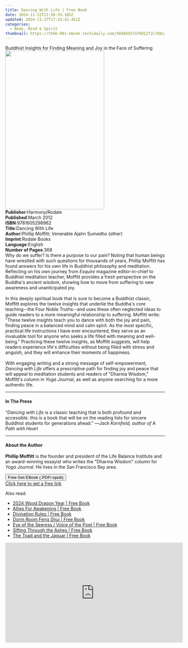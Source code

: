 ```yaml
---
title: Dancing With Life | Free Book
date: 2024-11-22T21:58:33.185Z
updated: 2024-11-27T17:24:42.451Z
categories:
  - Body, Mind & Spirit
thumbnail: https://thmb-001-ebook.techidaily.com/56884557af6912f2c788cadc4666f8b7bd029a93ea872abd3321e5c9b9de340c.jpg
---
```

<main id="book-container">
  <div class="flex flex-col">
    <div class="book-brief flex-1 py-6 px-4 sm:p-6 md:py-10 md:px-8">
      <!-- brief-->
      <div class="book-brief-main">
        Buddhist Insights for Finding Meaning and Joy in the Face of Suffering
      </div>
    </div>
    <div
      class="book-meta-info flex-1 grid gap-4 col-start-1 col-end-3 row-start-1 sm:mb-6 sm:grid-cols-4 lg:gap-6 lg:col-start-2 lg:row-end-6 lg:row-span-6 lg:mb-0"
    >
      <div
        class="book-meta-info-left place-content-center mt-4 p-4 text-sm leading-6 col-start-2 col-span-2 dark:text-slate-400"
      >
        <img
          class="w-full h-500 object-cover rounded-lg sm:h-255 sm:col-span-2 lg:col-span-full"
          src="https://img-001-ebook.techidaily.com/abd8f316b7160d577ebaca2fed776b729c2bb13a34a3e9e67571cb41434ad358.jpg"
          alt=""
          width="312"
          height="500"
        />
      </div>
      <div
        class="book-meta-info-right mt-2 col-start-1 row-start-2 col-span-3 self-center"
      >
        <!-- meta data  -->
        <div class="flex flex-col px-4 md:px-8">
          <div class="flex-1">
            <strong>Publisher</strong>:<span class="px-2">Harmony/Rodale</span>
          </div>
          <div class="flex-1">
            <strong>Published</strong>:<span class="px-2">March 2012</span>
          </div>
          <div class="flex-1">
            <strong>ISBN</strong>:<span class="px-2">9781605298962</span>
          </div>
          <div class="flex-1">
            <strong>Title</strong>:<span class="px-2">Dancing With Life</span>
          </div>
          <div class="flex-1">
            <strong>Author</strong>:<span class="px-2"
              >Phillip Moffitt; Venerable Ajahn Sumedho (other)</span
            >
          </div>
          <div class="flex-1">
            <strong>Imprint</strong>:<span class="px-2">Rodale Books</span>
          </div>
          <div class="flex-1">
            <strong>Language</strong>:<span class="px-2">English</span>
          </div>
          <div class="flex-1">
            <strong>Number of Pages</strong>:<span class="px-2">368</span>
          </div>
        </div>
      </div>
    </div>
    <div class="book-description flex-1 py-6 px-4 sm:p-6 md:py-10 md:px-8">
      <div class="book-description-main">
        <div accordion-content="" id="description">
          Why do we suffer? Is there a purpose to our pain? Noting that human
          beings have wrestled with such questions for thousands of years,
          Phillip Moffitt has found answers for his own life in Buddhist
          philosophy and meditation. Reflecting on his own journey from
          <i>Esquire</i> magazine editor-in-chief to Buddhist meditation
          teacher, Moffitt provides a fresh perspective on the Buddha's ancient
          wisdom, showing how to move from suffering to new awareness and
          unanticipated joy.<br /><br />In this deeply spiritual book that is
          sure to become a Buddhist classic, Moffitt explores the twelve
          insights that underlie the Buddha's core teaching--the Four Noble
          Truths--and uses these often neglected ideas to guide readers to a
          more meaningful relationship to suffering. Moffitt write: "These
          twelve insights teach you to dance with both the joy and pain, finding
          peace in a balanced mind and calm spirit. As the most specific,
          practical life instructions I have ever encountered, they serve as an
          invaluable tool for anyone who seeks a life filled with meaning and
          well-being." Practicing these twelve insights, as Moffitt suggests,
          will help readers experience life's difficulties without being filled
          with stress and anguish, and they will enhance their moments of
          happiness.<br /><br />With engaging writing and a strong message of
          self-empowerment, <i>Dancing with Life</i> offers a prescriptive path
          for finding joy and peace that will appeal to meditation students and
          readers of "Dharma Wisdom," Moffitt's column in <i>Yoga Journal</i>,
          as well as anyone searching for a more authentic life.
        </div>
        <div class="accordion-fader"></div>
      </div>
    </div>
    <div class="book-excerpts flex-1 py-6 px-4 sm:p-6 md:py-10 md:px-8">
      <!-- excerpts-->
      <div class="book-excerpts-main">
        <hr />
        <h4 class="placeholder placeholder-heading">
          <span>In The Press</span>
        </h4>
        <p>
          “<i>Dancing with Life</i> is a classic teaching that is both profound
          and accessible. this is a book that will be on the reading lists for
          sincere Buddhist students for generations ahead.” —<i
            >Jack Kornfield, author of A Path with Heart</i
          >
        </p>
      </div>
    </div>
    <div class="book-about-author flex-1 py-6 px-4 sm:p-6 md:py-10 md:px-8">
      <!-- about author-->
      <div class="book-main-author-main">
        <hr />
        <h4 class="placeholder placeholder-heading">
          <span>About the Author</span>
        </h4>
        <p>
          <b>Phillip Moffitt</b> is the founder and president of the Life
          Balance Institute and an award-winning essayist who writes the "Dharma
          Wisdom" column for <i>Yoga Journal</i>. He lives in the San Francisco
          Bay area.
        </p>
      </div>
    </div>
    <div class="book-free-get flex-1 py-6 px-4 sm:p-6 md:py-10 md:px-8">
      <button
        id="btn-free-get"
        class="bg-blue-500 hover:bg-blue-700 text-white font-bold py-2 px-4 rounded"
      >
        Free Get EBook (.PDF/.epub)
      </button>
      <div id="countdown-display" class="px-2 text-lg mt-2"></div>
      <a
        id="free-link"
        class="hidden bg-blue-500 hover:bg-blue-700 text-white font-bold py-2 px-4 rounded"
        href="https://www.ebooks.com/en-us/book/96176780/dancing-with-life/phillip-moffitt/"
        target="_blank"
        >Click here to get a free link</a
      >
    </div>
    <script>
      let countdownTime = 0;
      let countdownInterval = null;
      document
        .getElementById('btn-free-get')
        .addEventListener('click', startCountdown);
      function startCountdown() {
        countdownTime = new Date().getTime() + 60000 * 3;
        countdownInterval = setInterval(updateCountdown, 1000);
        document.getElementById('btn-free-get').disabled = true;
        document
          .getElementById('btn-free-get')
          .classList.add('bg-gray-500', 'cursor-not-allowed');
      }
      function updateCountdown() {
        let currentTime = new Date().getTime();
        let timeLeft = countdownTime - currentTime;
        let secondsLeft = Math.floor(timeLeft / 1000);
        document.getElementById('countdown-display').innerHTML =
          `Remaining time: ${secondsLeft} seconds.`;
        if (secondsLeft <= 0) {
          clearInterval(countdownInterval);
          document.getElementById('btn-free-get').classList.add('hidden');
          document.getElementById('free-link').classList.remove('hidden');
          document.getElementById('countdown-display').innerHTML = '';
        }
      }
    </script>
  </div>
</main>

<ins class="adsbygoogle"
      style="display:block"
      data-ad-client="ca-pub-7571918770474297"
      data-ad-slot="8358498916"
      data-ad-format="auto"
      data-full-width-responsive="true"></ins>
    

<span class="atpl-alsoreadstyle">Also read:</span>
<div><ul>
<li><a href="https://novels-ebooks.techidaily.com/211250058-9780645909715-2024-wood-dragon-year/"><u>2024 Wood Dragon Year | Free Book</u></a></li>
<li><a href="https://novels-ebooks.techidaily.com/211250154-9781954925076-allies-for-awakening/"><u>Allies For Awakening | Free Book</u></a></li>
<li><a href="https://novels-ebooks.techidaily.com/211252485-9781454945512-divination-rules/"><u>Divination Rules | Free Book</u></a></li>
<li><a href="https://novels-ebooks.techidaily.com/211252648-9798868976889-dorm-room-feng-shui/"><u>Dorm Room Feng Shui | Free Book</u></a></li>
<li><a href="https://novels-ebooks.techidaily.com/211250159-9781954925090-eye-of-the-seeress-voice-of-the-poet/"><u>Eye of the Seeress / Voice of the Poet | Free Book</u></a></li>
<li><a href="https://novels-ebooks.techidaily.com/211252571-9781961548039-sifting-through-the-ashes/"><u>Sifting Through the Ashes | Free Book</u></a></li>
<li><a href="https://novels-ebooks.techidaily.com/211250158-9781954925113-the-toad-and-the-jaguar/"><u>The Toad and the Jaguar | Free Book</u></a></li>
</ul></div>

<!-- affiliate ads begin -->
<iframe width="560" height="315" src="https://www.youtube.com/embed/fZTlPdOFNmo?si=Ym8p7ayV1gtNzzXj&autoplay=1" title="YouTube video player" frameborder="0" allow="accelerometer; autoplay; clipboard-write; encrypted-media; gyroscope; picture-in-picture; web-share" referrerpolicy="strict-origin-when-cross-origin" allowfullscreen></iframe>
<!-- affiliate ads end -->

